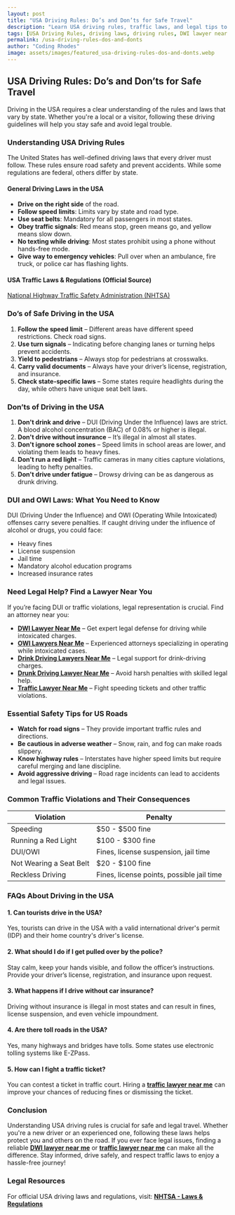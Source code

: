 ```yaml
---
layout: post
title: "USA Driving Rules: Do’s and Don’ts for Safe Travel"
description: "Learn USA driving rules, traffic laws, and legal tips to stay safe on the road. Avoid penalties with expert guidance. Read now!"
tags: [USA Driving Rules, driving laws, driving rules, DWI lawyer near me, OWI lawyers near me, drink driving lawyers near me, drunk driving lawyer near me, traffic lawyer near me, featured]
permalink: /usa-driving-rules-dos-and-donts
author: "Coding Rhodes"
image: assets/images/featured_usa-driving-rules-dos-and-donts.webp
---
```


## USA Driving Rules: Do’s and Don’ts for Safe Travel

Driving in the USA requires a clear understanding of the rules and laws that vary by state. Whether you're a local or a visitor, following these driving guidelines will help you stay safe and avoid legal trouble. 

### **Understanding USA Driving Rules**

The United States has well-defined driving laws that every driver must follow. These rules ensure road safety and prevent accidents. While some regulations are federal, others differ by state. 

#### **General Driving Laws in the USA**
- **Drive on the right side** of the road.
- **Follow speed limits**: Limits vary by state and road type.
- **Use seat belts**: Mandatory for all passengers in most states.
- **Obey traffic signals**: Red means stop, green means go, and yellow means slow down.
- **No texting while driving**: Most states prohibit using a phone without hands-free mode.
- **Give way to emergency vehicles**: Pull over when an ambulance, fire truck, or police car has flashing lights.

#### USA Traffic Laws & Regulations (Official Source)
[National Highway Traffic Safety Administration (NHTSA)](https://www.nhtsa.gov/laws-regulations)

### **Do’s of Safe Driving in the USA**

1. **Follow the speed limit** – Different areas have different speed restrictions. Check road signs.
2. **Use turn signals** – Indicating before changing lanes or turning helps prevent accidents.
3. **Yield to pedestrians** – Always stop for pedestrians at crosswalks.
4. **Carry valid documents** – Always have your driver’s license, registration, and insurance.
5. **Check state-specific laws** – Some states require headlights during the day, while others have unique seat belt laws.

### **Don’ts of Driving in the USA**

1. **Don't drink and drive** – DUI (Driving Under the Influence) laws are strict. A blood alcohol concentration (BAC) of 0.08% or higher is illegal.
2. **Don't drive without insurance** – It’s illegal in almost all states.
3. **Don't ignore school zones** – Speed limits in school areas are lower, and violating them leads to heavy fines.
4. **Don't run a red light** – Traffic cameras in many cities capture violations, leading to hefty penalties.
5. **Don't drive under fatigue** – Drowsy driving can be as dangerous as drunk driving.

### **DUI and OWI Laws: What You Need to Know**

DUI (Driving Under the Influence) and OWI (Operating While Intoxicated) offenses carry severe penalties. If caught driving under the influence of alcohol or drugs, you could face:
- Heavy fines
- License suspension
- Jail time
- Mandatory alcohol education programs
- Increased insurance rates

### **Need Legal Help? Find a Lawyer Near You**

If you’re facing DUI or traffic violations, legal representation is crucial. Find an attorney near you:

- **[DWI Lawyer Near Me](https://www.avvo.com/dui-dwi-lawyer.html)** – Get expert legal defense for driving while intoxicated charges.
- **[OWI Lawyers Near Me](https://lawyers.findlaw.com/dui-dwi/)** – Experienced attorneys specializing in operating while intoxicated cases.
- **[Drink Driving Lawyers Near Me](https://www.lawyers.com/dui-dwi/find-law-firms-by-location/)** – Legal support for drink-driving charges.
- **[Drunk Driving Lawyer Near Me](https://www.bestlawyers.com/united-states/dui-dwi-defense)** – Avoid harsh penalties with skilled legal help.
- **[Traffic Lawyer Near Me](https://www.justia.com/lawyers/traffic-tickets)** – Fight speeding tickets and other traffic violations.

### **Essential Safety Tips for US Roads**

- **Watch for road signs** – They provide important traffic rules and directions.
- **Be cautious in adverse weather** – Snow, rain, and fog can make roads slippery.
- **Know highway rules** – Interstates have higher speed limits but require careful merging and lane discipline.
- **Avoid aggressive driving** – Road rage incidents can lead to accidents and legal issues.

### **Common Traffic Violations and Their Consequences**

| Violation | Penalty |
|-----------|---------|
| Speeding | $50 - $500 fine |
| Running a Red Light | $100 - $300 fine |
| DUI/OWI | Fines, license suspension, jail time |
| Not Wearing a Seat Belt | $20 - $100 fine |
| Reckless Driving | Fines, license points, possible jail time |

### **FAQs About Driving in the USA**

#### **1. Can tourists drive in the USA?**
Yes, tourists can drive in the USA with a valid international driver's permit (IDP) and their home country's driver's license.

#### **2. What should I do if I get pulled over by the police?**
Stay calm, keep your hands visible, and follow the officer’s instructions. Provide your driver’s license, registration, and insurance upon request.

#### **3. What happens if I drive without car insurance?**
Driving without insurance is illegal in most states and can result in fines, license suspension, and even vehicle impoundment.

#### **4. Are there toll roads in the USA?**
Yes, many highways and bridges have tolls. Some states use electronic tolling systems like E-ZPass.

#### **5. How can I fight a traffic ticket?**
You can contest a ticket in traffic court. Hiring a **[traffic lawyer near me](https://www.justia.com/lawyers/traffic-tickets)** can improve your chances of reducing fines or dismissing the ticket.

### **Conclusion**

Understanding USA driving rules is crucial for safe and legal travel. Whether you're a new driver or an experienced one, following these laws helps protect you and others on the road. If you ever face legal issues, finding a reliable **[DWI lawyer near me](https://www.avvo.com/dui-dwi-lawyer.html)** or **[traffic lawyer near me](https://www.justia.com/lawyers/traffic-tickets)** can make all the difference. Stay informed, drive safely, and respect traffic laws to enjoy a hassle-free journey!

### **Legal Resources**

For official USA driving laws and regulations, visit: 
**[NHTSA - Laws & Regulations](https://www.nhtsa.gov/laws-regulations)**

